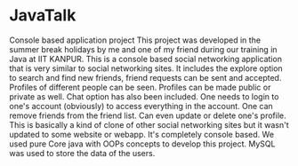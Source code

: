 # JavaTalk
Console based application project
This project was developed in the summer break holidays by me and one of my friend during our training in Java at IIT KANPUR.
This is a console based social networking application that is very similar to social networking sites. It includes the explore option to search and find new friends, friend requests can be sent and accepted. Profiles of different people can be seen. Profiles can be made public or private as well. Chat option has also been included. One needs to login to one's account (obviously) to access everything in the account. One can remove friends from the friend list. Can even update or delete one's profile.
This is basically a kind of clone of other social networking sites but it wasn't updated to some website or webapp. It's completely console based.
We used pure Core java with OOPs concepts to develop this project.
MySQL was used to store the data of the users.
